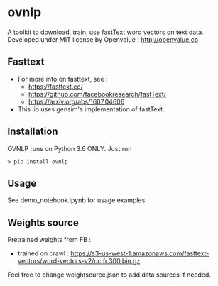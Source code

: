# ovnlp

A toolkit to download, train, use fastText word vectors on text data.
Developed under MIT license by Openvalue : http://openvalue.co


## Fasttext
 - For more info on fasttext, see :
    - https://fasttext.cc/
    - https://github.com/facebookresearch/fastText/
    - https://arxiv.org/abs/1607.04606
- This lib uses gensim's implementation of fastText.

## Installation

OVNLP runs on Python 3.6 ONLY.
Just run

    > pip install ovnlp

## Usage 

See demo_notebook.ipynb for usage examples

## Weights source

Pretrained weights from FB :
 - trained on crawl : https://s3-us-west-1.amazonaws.com/fasttext-vectors/word-vectors-v2/cc.fr.300.bin.gz
 
Feel free to change weightsource.json to add data sources if needed.
